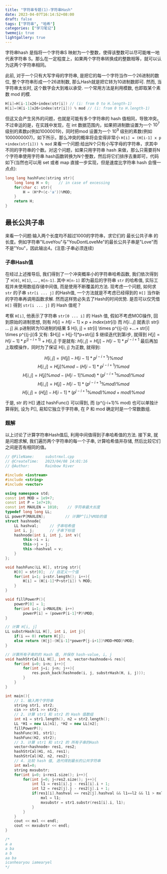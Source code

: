 ```yaml
---
title: "字符串专题(1)-字符串Hash"
date: 2023-04-07T16:14:52+08:00
draft: false
tags: ["字符串", "哈希"]
categories: ["学习笔记"]
twemoji: true
lightgallery: true
---
```


字符串hash 是指将一个字符串S 映射为一个整数，使得该整数可以尽可能唯一地代表字符串 S。那么在一定程度上，如果两个字符串转换成的整数相等，就可以认为这两个字符串相同。

此前, 对于一个只有大写字母的字符串, 是把它的每一个字符当作一个26进制的数位, 整个字符串形成一个26进制数, 那么Hash就是把它转为10进制数即可. 然而, 当字符串太长时, 这个数字会大到难以承受. 一个常用方法是利用模数, 也即取某个素数 mod 的模.
```c
H[i]=H[i-1]x26+index(str[i]) // (i: from 0 to H.length-1)
H[i]=(H[i-1]x26+index(str[i])) % mod // (i: from 0 to H.length-1)
```
但这又会产生另外的问题，也就是可能有多个字符串的 hash 值相同，导致冲突。不过幸运的是，在实践中发现，在 int 数据范围内，如果把进制数设置为一个 $10^7$ 级别的素数p(例如10000019)，同时把mod 设置为一个 $10^9$ 级别的素数(例如1000000007)，如下所示，那么冲突的概率将会变得非常小
`H[i] = (H[i-1] x p +index(str[i])) % mod`
来看一个问题:给出N个只有小写字母的字符串，求其中不同的字符串的个数。对这个问题，如果只用字符串 hash 来做，那么只需要将N个字符串使用字符串 hash函数转换为N个整数，然后将它们排序去重即可，代码如下(当然也可以用 set 或者 map 直接一步实现，但是速度比字符串 hash 会慢一点点):

```c++
long long hashFunc(string str){
    long long H = 0;    // in case of excessing
    for(char c: str){
        H = (H*P+(c-'a'))%MOD;
    }
    return H;
}
```

## 最长公共子串
来看一个问题:输入两个长度均不超过1000的字符串，求它们的 最长公共子串 的长度。例如字符串"ILoveYou"与"YouDontLoveMe"的最长公共子串是"Love"而不是"You"，因此输出4。(注意:子串必须连续)
### 子串Hash值
在经过上述推导后, 我们得到了一个冲突概率小的字符串哈希函数, 我们依次得到了 `H[0]`, `H[1]`, ... , `H[n-1]`. 其中 `H[n-1]` 即为最后的字符串 `str` 的哈希值, 实际工程并未使用数组存储中间值, 而是使用不断覆盖的方法. 现考虑一个问题, 如何求 `str` 的子串 `str[i ... j]` 的Hash值, 一个方法就是不考虑已经得到的 `H[]` 当作新的字符串再调用函数求解. 然而这样势必失去了Hash的时间优势. 是否可以仅凭借 `H[]` 得到 `str[i ... j]` 的 Hash 值呢？

考察 `H[i]`, 他表示了字符串 `str[0 ... i]` 的 Hash 值, 假如不考虑MOD操作, 回到原始的进制思想, 则有
$H[i]=H[i-1]\times p+index(str[i])$
而 $H[i ... j]$ 就表示 str[i ... j] 从 p进制转为10进制的结果
$ H[i, j] = str[i] \times p^{(j-i)} +...+ str[i] \times p^{(j-j)}$
又有:
$H[j] = H[j-1]*p+str[j] $
继续迭代到第i步, 就得到
$H[j]=H[i-1]*p^{(j-i+1)}+H[i, j]$
于是就有:
$H[i, j] = H[j]-H[i-1]*p^{j-i+1}$
最后再加上取模操作，同时为了保证 H[i, j] 为正数, 就得到:

$$H[i,j] = (H[j]-H[i-1]*p^{j-i+1}) \% mod$$
$$H[i,j] = H[j]\% mod-(H[i-1]*p^{j-i+1}) \% mod$$
$$H[i,j] = H[j]\% mod-(H[i-1]\% mod)*(p^{j-i+1}\% mod) \% mod$$
$$H[i,j] = H[j]-H[i-1]*(p^{j-i+1}\% mod)\% mod$$
$$H[i,j] = (H[j]-H[i-1]*(p^{j-i+1}\% mod) \% mod+mod)\% mod$$

于是, str 的 H[] 通过 hashFunc() 可以得到, 而 (p^{j-i+1}\% mod) 也可以单独计算得到, 设为 P[], 易知它独立于字符串, 在 P 和 mod 确定时是一个常数数组.
### 题解

以上讨论了计算字符串Hash值后, 利用中间值得到子串哈希值的方法. 接下来, 就是问题求解, 我们遍历两个字符串的每一个子串, 计算哈希值并存储, 然后比较它们之间是否有相同的值。
```c++
// @FileName:     substrmxl.cpp
// @CreateTime:   2023/04/08 14:01:16
// @Author:       Rainbow River

#include <iostream>
#include <string>
#include <vector>

using namespace std;
const int MOD = 1e9+7;
const int P = 1e7+19;
const int MAXLEN = 1010;    // 字符串最大长度
typedef long long LL;
LL powerP[MAXLEN];         // 计算P^[i]%MOD的值
struct hashnode{
    LL hashval;     // 子串哈希值
    int i, j;       // 子串下标值
    hashnode(int i, int j, int v){
        this->i = i;
        this->j = j;
        this->hashval = v;
    }
};

void hashFunc(LL H[], string str){
    H[0] = str[0];  // 自定义一个值
    for(int i=1; i<str.length(); i++){
        H[i] = (H[i-1]*P+str[i]) % MOD;
    }
}

void fillPowerP(){
    powerP[0] = 1;
    for(int i=1; i<MAXLEN; i++)
        powerP[i] = (powerP[i-1]*P)%MOD;
}

// 计算 H[i, j]
LL substrHash(LL H[], int i, int j){
    if(i == 0) return H[j];
    else return (H[j]-(H[i-1]*powerP[j-i+1])%MOD+MOD)%MOD;
}

// 计算所有子串的的 Hash 值, 并保存 hash-value, i, j
void hashStrCal(LL H[], int n, vector<hashnode>& res){
    for(int i=0; i<n; i++){
        for(int j=i; j<n; j++){
            res.push_back(hashnode(i, j, substrHash(H, i, j)));
        }
    }
}

int main(){
    // 1. 输入两个字符串
    string str1, str2;
    cin >> str1 >> str2;
    // 2. 计算 str1 和 str2 的 Hash 值数组
    int n1 = str1.length(), n2 = str2.length();
    LL *H1 = new LL[n1], *H2 = new LL[n2];
    fillPowerP();
    hashFunc(H1, str1);
    hashFunc(H2, str2);
    // 3. 计算 str1 和 str2 的 所有子串的Hash
    vector<hashnode> res1, res2;
    hashStrCal(H1, n1, res1);
    hashStrCal(H2, n2, res2);
    // 4. 比较 hash 值, 迭代得到最长的公共字符串
    int mxl=0;
    string mxsubstr;
    for(int i=0; i<res1.size(); i++){
        for(int j=0; j<res2.size(); j++){
            int l1 = res1[i].j - res1[i].i + 1;
            int l2 = res2[j].j - res2[j].i + 1;
            if(res1[i].hashval == res2[j].hashval && l1==l2 && l1 > mxl){
                mxl = l1;
                mxsubstr = str1.substr(res1[i].i, l1);
            }
        }
    }
    cout << mxl << endl;
    cout << mxsubstr << endl;
}

/*
a a
a ba
a b
aa ba
icanhearyou iamearyel
*/
```
